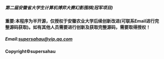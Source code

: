 ##### 第二届安徽省大学生计算机博弈大赛幻影围棋(冠军项目)
#### 重要:本程序为半开源，仅授权于安徽农业大学后续创新改进(可联系Email进行完整源码获取)。如有其他人员需要进行创新及获取完整源码，需要取得授权！
##### Email:supersahau@vip.qq.com
#### Copyright©supersahau
